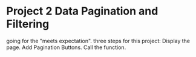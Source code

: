 # Project 2 Data Pagination and Filtering
going for the "meets expectation".
three steps for this project:
Display the page. 
Add Pagination Buttons.
Call the function.
